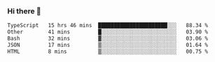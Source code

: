### Hi there 👋

<!--
**zhengis-alinur/zhengis-alinur** is a ✨ _special_ ✨ repository because its `README.md` (this file) appears on your GitHub profile.

Here are some ideas to get you started:

- 🔭 I’m currently working on ...
- 🌱 I’m currently learning ...
- 👯 I’m looking to collaborate on ...
- 🤔 I’m looking for help with ...
- 💬 Ask me about ...
- 📫 How to reach me: ...
- 😄 Pronouns: ...
- ⚡ Fun fact: ...
-->

<!--START_SECTION:waka-->

```txt
TypeScript   15 hrs 46 mins  ██████████████████████░░░   88.34 %
Other        41 mins         █░░░░░░░░░░░░░░░░░░░░░░░░   03.90 %
Bash         32 mins         ▓░░░░░░░░░░░░░░░░░░░░░░░░   03.06 %
JSON         17 mins         ▒░░░░░░░░░░░░░░░░░░░░░░░░   01.64 %
HTML         8 mins          ▒░░░░░░░░░░░░░░░░░░░░░░░░   00.75 %
```

<!--END_SECTION:waka-->
